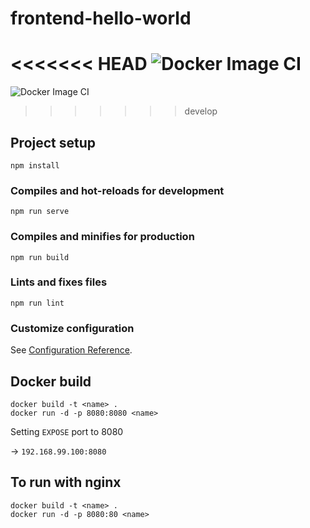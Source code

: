 # frontend-hello-world

<<<<<<< HEAD
![Docker Image CI](https://github.com/vives-projectwerk-2-2020/Frontend/workflows/Docker%20Image%20CI/badge.svg?branch=master)
=======
![Docker Image CI](https://github.com/vives-projectwerk-2-2020/Frontend/workflows/Docker%20Image%20CI/badge.svg?branch=develop)
>>>>>>> develop

## Project setup
```
npm install
```

### Compiles and hot-reloads for development
```
npm run serve
```

### Compiles and minifies for production
```
npm run build
```

### Lints and fixes files
```
npm run lint
```

### Customize configuration
See [Configuration Reference](https://cli.vuejs.org/config/).

## Docker build

```
docker build -t <name> .
docker run -d -p 8080:8080 <name>
```
Setting `EXPOSE` port to 8080

-> `192.168.99.100:8080`

## To run with nginx

```
docker build -t <name> .
docker run -d -p 8080:80 <name>
```
